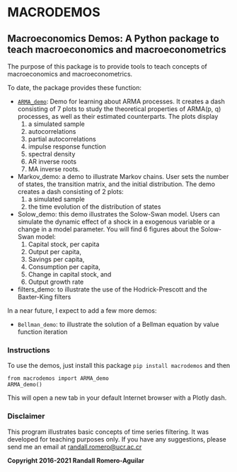# MACRODEMOS

## Macroeconomics Demos: A Python package to teach macroeconomics and macroeconometrics

The purpose of this package is to provide tools to teach concepts of macroeconomics and macroeconometrics.

To date, the package provides these function:

* [`ARMA_demo`](http://randall-romero.com/arma-demo/): Demo for learning about  ARMA processes. It creates a dash consisting of 7 plots to study the theoretical properties of ARMA(p, q) processes, as well as their estimated counterparts. The plots display
    1. a simulated sample
    2. autocorrelations
    3. partial autocorrelations
    4. impulse response function
    5. spectral density
    6. AR inverse roots
    7. MA inverse roots.
*  Markov_demo: a demo to illustrate Markov chains. User sets the number of states, the transition matrix, and the initial distribution. The demo creates a dash consisting of 2 plots:
    1. a simulated sample
    2. the time evolution of the distribution of states
*  Solow_demo: this demo illustrates the Solow-Swan model. Users can simulate the dynamic effect of a shock in a exogenous variable or a change in a model parameter. You will find 6 figures about the Solow-Swan model:
    1. Capital stock, per capita
    2. Output per capita,
    3. Savings per capita,
    4. Consumption per capita,
    5. Change in capital stock, and
    6. Output growth rate 
*  filters_demo: to illustrate the use of the Hodrick-Prescott and the Baxter-King filters

In a near future, I expect to add a few more demos:

* `Bellman_demo`: to illustrate the solution of a Bellman equation by value function iteration
 
### Instructions
To use the demos, just install this package `pip install macrodemos` and then

    from macrodemos import ARMA_demo
    ARMA_demo()
 
This will open a new tab in your default Internet browser with a Plotly dash. 
 
### Disclaimer 
This program illustrates basic concepts of time series filtering. It was developed for teaching purposes only.  If you have any suggestions, please send me an email at randall.romero@ucr.ac.cr
                          
**Copyright 2016-2021 Randall Romero-Aguilar**
